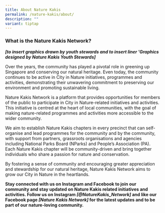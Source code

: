 ```yaml
---
title: About Nature Kakis
permalink: /nature-kakis/about/
description: ""
variant: tiptap
---
```

<h3>What is the Nature Kakis Network?</h3>
<p><strong><em>[to insert graphics drawn by youth stewards and to insert liner 'Graphics designed by Nature Kakis Youth Stewards]</em></strong>
</p>
<p>Over the years, the community has played a pivotal role in greening up
Singapore and conserving our natural heritage. Even today, the community
continues to be active in City in Nature initiatives, programmes and activities,
demonstrating their unwavering commitment to preserving our environment
and promoting sustainable living.</p>
<p>Nature Kakis Network is a platform that provides opportunities for members
of the public to participate in City in Nature-related initiatives and
activities. This initiative is centred at the heart of local communities,
with the goal of making nature-related programmes and activities more accessible
to the wider community.</p>
<p></p>
<p>We aim to establish Nature Kakis chapters in every precinct that can self-organise
and lead programmes for the community and by the community, with support
from partners, grassroots organisations and agencies including National
Parks Board (NParks) and People’s Association (PA). Each Nature Kakis chapter
will be community-driven and bring together individuals who share a passion
for nature and conservation.</p>
<p>By fostering a sense of community and encouraging greater appreciation
and stewardship for our natural heritage, Nature Kakis Network aims to
grow our City in Nature in the heartlands.</p>
<p><strong>Stay connected with us on Instagram and Facebook to join our community and stay updated on Nature Kakis related initiatives and activities. Follow us on Instagram <em>[@NatureKakis_Network] </em>and like our Facebook page<em> [Nature Kakis Network] </em>for the latest updates and to be part of our nature-loving community.</strong>
</p>
<p>
<br>
</p>